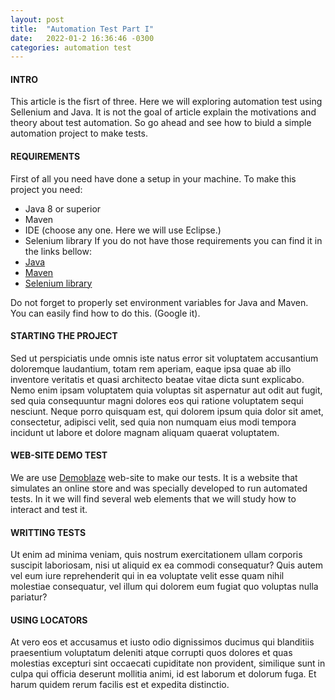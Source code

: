 ```yaml
---
layout: post
title:  "Automation Test Part I"
date:   2022-01-2 16:36:46 -0300
categories: automation test
---
```

#### INTRO
This article is the fisrt of three. Here we will exploring automation test using Sellenium
and Java. It is not the goal of article explain the motivations and theory about test 
automation. So go ahead and see how to biuld a simple automation project to make tests.
#### REQUIREMENTS
First of all you need have done a setup in your machine. To make this project you need:
- Java 8 or superior
- Maven
- IDE (choose any one. Here we will use Eclipse.)
- Selenium library
If you do not have those requirements you can find it in the links bellow:
- [Java](https://www.oracle.com/java/technologies/downloads)
- [Maven](https://maven.apache.org/download.cgi)
- [Selenium library](https://www.selenium.dev/documentation/webdriver/getting_started/install_library)

Do not forget to properly set environment variables for Java and Maven. You can easily 
find how to do this. (Google it).
#### STARTING THE PROJECT
Sed ut perspiciatis unde omnis iste natus error sit voluptatem accusantium doloremque laudantium, totam rem aperiam, eaque ipsa quae ab illo inventore veritatis et quasi architecto beatae vitae dicta sunt explicabo. Nemo enim ipsam voluptatem quia voluptas sit aspernatur aut odit aut fugit, sed quia consequuntur magni dolores eos qui ratione voluptatem sequi nesciunt. Neque porro quisquam est, qui dolorem ipsum quia dolor sit amet, consectetur, adipisci velit, sed quia non numquam eius modi tempora incidunt ut labore et dolore magnam aliquam quaerat voluptatem.
#### WEB-SITE DEMO TEST
We are use [Demoblaze](https://www.demoblaze.com) web-site to make our tests. It is a website that simulates an online store and was specially developed to run automated tests. In it we will find several web elements that we will study how to interact and test it.
#### WRITTING TESTS
Ut enim ad minima veniam, quis nostrum exercitationem ullam corporis suscipit laboriosam, nisi ut aliquid ex ea commodi consequatur? Quis autem vel eum iure reprehenderit qui in ea voluptate velit esse quam nihil molestiae consequatur, vel illum qui dolorem eum fugiat quo voluptas nulla pariatur?
#### USING LOCATORS
At vero eos et accusamus et iusto odio dignissimos ducimus qui blanditiis praesentium voluptatum deleniti atque corrupti quos dolores et quas molestias excepturi sint occaecati cupiditate non provident, similique sunt in culpa qui officia deserunt mollitia animi, id est laborum et dolorum fuga. Et harum quidem rerum facilis est et expedita distinctio.